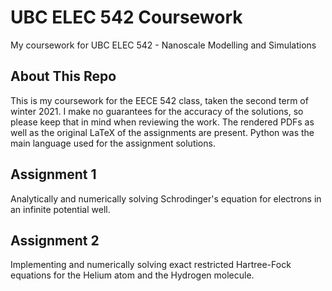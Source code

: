 # UBC ELEC 542 Coursework

My coursework for UBC ELEC 542 - Nanoscale Modelling and Simulations

## About This Repo

This is my coursework for the EECE 542 class, taken the second term of winter 2021. I make no guarantees for the accuracy of the solutions, so please keep that in mind when reviewing the work. The rendered PDFs as well as the original LaTeX of the assignments are present. Python was the main language used for the assignment solutions.

## Assignment 1

Analytically and numerically solving Schrodinger's equation for electrons in an infinite potential well.

## Assignment 2

Implementing and numerically solving exact restricted Hartree-Fock equations for the Helium atom and the Hydrogen molecule.
